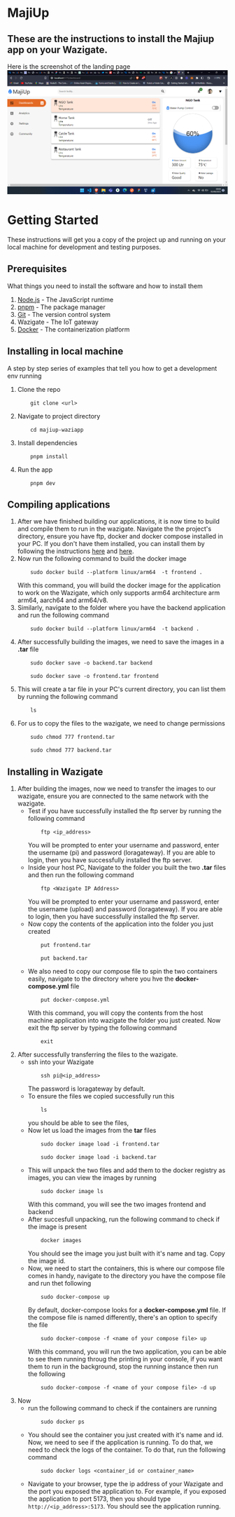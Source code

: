 # MajiUp
## These are the instructions to install the Majiup app on your Wazigate. 
Here is the screenshot of the landing page
![Image of landing page](./images/landingpage.png)

# Getting Started
These instructions will get you a copy of the project up and running on your local machine for development and testing purposes.

## Prerequisites
What things you need to install the software and how to install them
1. [Node.js](https://nodejs.org/en/download/) - The JavaScript runtime
2. [pnpm](https://pnpm.js.org/en/installation) - The package manager
3. [Git](https://git-scm.com/downloads) - The version control system
4. Wazigate - The IoT gateway
5. [Docker](https://docs.docker.com/get-docker/) - The containerization platform
## Installing in local machine
A step by step series of examples that tell you how to get a development env running
1. Clone the repo
    ``` 
        git clone <url>
    ```
2. Navigate to project directory
    ``` 
        cd majiup-waziapp
    ```
3. Install dependencies
    ```
        pnpm install
    ```
4. Run the app
    ```
        pnpm dev
    ```
## Compiling applications
1. After we have finished building our applications, it is now time to build and compile them to run in the wazigate.
Navigate the the project's directory, ensure you have ftp, docker and docker compose installed in your PC. If you don't have them installed, you can install them by following the instructions [here](https://docs.docker.com/get-docker/) and [here](https://docs.docker.com/compose/install/).
2. Now run the following command to build the docker image
    ```
        sudo docker build --platform linux/arm64  -t frontend .
    ```
    With this command, you will build the docker image for the application to work on the Wazigate, which only supports arm64 architecture arm arm64, aarch64 and arm64/v8.
3. Similarly, navigate to the folder where you have the backend application and run the following command
    ```
        sudo docker build --platform linux/arm64  -t backend .
    ```
4. After successfully building the images, we need to save the images in a **.tar** file
    ```
        sudo docker save -o backend.tar backend
    ```
    ```
        sudo docker save -o frontend.tar frontend
    ```
5. This will create a tar file in your PC's current directory, you can list them by running the following command
    ```
        ls
    ```
6. For us to copy the files to the wazigate, we need to change permissions
    ```
        sudo chmod 777 frontend.tar
    ```
    ```
        sudo chmod 777 backend.tar
    ```
## Installing in Wazigate
1. After building the images, now we need to transfer the images to our wazigate, ensure you are connected to the same network with the wazigate.
    - Test if you have successfully installed the ftp server by running the following command
        ```
            ftp <ip_address>
        ```
        You will be prompted to enter your username and password, enter the username (pi) and password (loragateway). If you are able to login, then you have successfully installed the ftp server.
    - Inside your host PC, Navigate to the folder you built the two **.tar** files and then run the following command
        ```
            ftp <Wazigate IP Address>
        ```
        You will be prompted to enter your username and password, enter the username (upload) and password (loragateway). If you are able to login, then you have successfully installed the ftp server.
    - Now copy the contents of the application into the folder you just created
        ```
            put frontend.tar
        ```
        ```
            put backend.tar
        ```
    - We also need to copy our compose file to spin the two containers easily, navigate to the directory where you hve the **docker-compose.yml** file
        ```
            put docker-compose.yml
        ```
        With this command, you will copy the contents from the  host machine application into wazigate the folder you just created. Now exit the ftp server by typing the following command
        ```
            exit
        ```
2. After successfully transferring the files to the wazigate.
    - ssh into your Wazigate
        ```
            ssh pi@<ip_address>
        ```
        The password is loragateway by default.
    - To ensure the files we copied successfully run this
        ```
            ls
        ```
        you should be able to see the files, 
    - Now let us load the images from the **tar** files
        ```
            sudo docker image load -i frontend.tar
        ```
        ```
            sudo docker image load -i backend.tar
        ```
    - This will unpack the two files and add them to the docker registry as images, you can view the images by running
        ```
            sudo docker image ls
        ```
        With this command, you will see the two images frontend and backend
    - After succesfull unpacking, run the following command to check if the image is present
        ```
            docker images
        ```
        You should see the image you just built with it's name and tag. Copy the image id.
    - Now, we need to start the containers, this is where our compose file comes in handy, navigate to the directory you have the compose file and run thet following
        ```
            sudo docker-compose up
        ```
        By default, docker-compose looks for a **docker-compose.yml** file. If the compose file is named differently, there's an option to specify the file
        ```
            sudo docker-compose -f <name of your compose file> up
        ```
        With this command, you will run the two application, you can be able to see them running throug the printing in your console, if you want them to run in the background, stop the running instance then run the following
        ```
            sudo docker-compose -f <name of your compose file> -d up
        ```
3. Now 
    - run the following command to check if the containers are running
        ```
            sudo docker ps
        ```
    - You should see the container you just created with it's name and id.
      Now, we need to see if the application is running. To do that, we need to check the logs of the container. To do that, run the following command
        ```
            sudo docker logs <container_id or container_name>
        ```
    - Navigate to your browser, type the ip address of your Wazigate and the port you exposed the application to. For example, if you exposed the application to port 5173, then you should type ``http://<ip_address>:5173``. You should see the application running.


